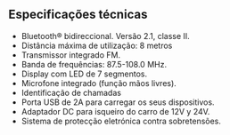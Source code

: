 ## Especificações técnicas

-	Bluetooth® bidireccional. Versão 2.1, classe II.
-	Distância máxima de utilização: 8 metros
-	Transmissor integrado FM.
-	 Banda de frequências: 87.5-108.0 MHz.
-	Display com LED de 7 segmentos.
-	Microfone integrado (função mãos livres).
-	Identificação de chamadas
-	Porta USB de 2A para carregar os seus dispositivos.
-	Adaptador DC para isqueiro do carro de 12V y 24V.
-	Sistema de protecção eletrónica contra sobretensões.

